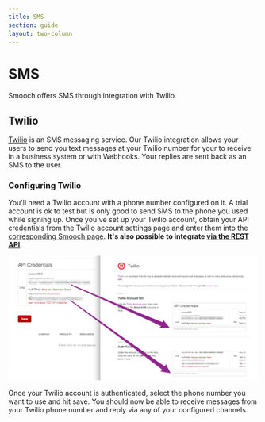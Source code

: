 ```yaml
---
title: SMS
section: guide
layout: two-column
---
```

# SMS

Smooch offers SMS through integration with Twilio.

## Twilio

[Twilio](https://www.twilio.com/) is an SMS messaging service. Our Twilio integration allows your users to send you text messages at your Twilio number for your to receive in a business system or with Webhooks. Your replies are sent back as an SMS to the user.

### Configuring Twilio

You'll need a Twilio account with a phone number configured on it. A trial account is ok to test but is only good to send SMS to the phone you used while signing up. Once you've set up your Twilio account, obtain your API credentials from the Twilio account settings page and enter them into the [corresponding Smooch page](). **It's also possible to integrate [via the REST API](/guide/configuring-messaging-channels/#twilio-sms).**

![Enter API credentials](/images/twilio.png)

Once your Twilio account is authenticated, select the phone number you want to use and hit save. You should now be able to receive messages from your Twilio phone number and reply via any of your configured channels.
